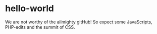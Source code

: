 # hello-world
We are not worthy of the allmighty gitHub!
So expect some JavaScripts, PHP-edits and the summit of CSS.
